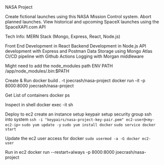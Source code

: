 NASA Project

Create fictional launches using this NASA Mission Control system. Abort planned launches. View historical and upcoming SpaceX launches using the SpaceXAPI.com API


Tech Info:
MERN Stack (Mongo, Express, React, Node.js)

Front End Development in React
Backend Development in Node.js
API development with Express and Postman
Data Storage using Mongo Atlas
CI/CD pipeline with Github Actions
Logging with Morgan middleware

Might need to add the node_modules path
ENV PATH /app/node_modules/.bin:$PATH

Create & Run
docker build . -t joecrash/nasa-project
docker run -it -p 8000:8000 joecrash/nasa-project

Get List of containers
docker ps

Inspect in shell
docker exec -it <img-id> sh

Deploy to ec2
create an instance
setup keypair
setup security group
ssh into system
`ssh -i "keypairs/nasa-project-key-pair.pem" ec2-user@<my-ec2-ip>`
`sudo yum update -y`
`sudo yum install docker`
`sudo service docker start`

Update the ec2 user access for docker
`sudo usermod -a -G docker ec2-user`

Run in ec2
docker run --restart=always -p 8000:8000 joecrash/nasa-project
